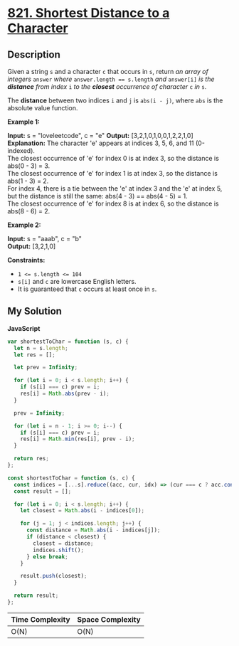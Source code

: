# [821. Shortest Distance to a Character](https://leetcode.com/problems/shortest-distance-to-a-character)

## Description

Given a string `s` and a character `c` that occurs in `s`, return _an array of integers_ `answer` _where_ `answer.length == s.length` _and_ `answer[i]` _is the **distance** from index_ `i` _to the **closest** occurrence of character_ `c` _in_ `s`.

The **distance** between two indices `i` and `j` is `abs(i - j)`, where `abs` is the absolute value function.

**Example 1:**

**Input:** s = "loveleetcode", c = "e"
**Output:** \[3,2,1,0,1,0,0,1,2,2,1,0\]  
**Explanation:** The character 'e' appears at indices 3, 5, 6, and 11 (0-indexed).  
The closest occurrence of 'e' for index 0 is at index 3, so the distance is abs(0 - 3) = 3.  
The closest occurrence of 'e' for index 1 is at index 3, so the distance is abs(1 - 3) = 2.  
For index 4, there is a tie between the 'e' at index 3 and the 'e' at index 5, but the distance is still the same: abs(4 - 3) == abs(4 - 5) = 1.  
The closest occurrence of 'e' for index 8 is at index 6, so the distance is abs(8 - 6) = 2.

**Example 2:**

**Input:** s = "aaab", c = "b"  
**Output:** \[3,2,1,0\]

**Constraints:**

- `1 <= s.length <= 104`
- `s[i]` and `c` are lowercase English letters.
- It is guaranteed that `c` occurs at least once in `s`.

## My Solution

**JavaScript**

```js
var shortestToChar = function (s, c) {
  let n = s.length;
  let res = [];

  let prev = Infinity;

  for (let i = 0; i < s.length; i++) {
    if (s[i] === c) prev = i;
    res[i] = Math.abs(prev - i);
  }

  prev = Infinity;

  for (let i = n - 1; i >= 0; i--) {
    if (s[i] === c) prev = i;
    res[i] = Math.min(res[i], prev - i);
  }

  return res;
};
```

```js
const shortestToChar = function (s, c) {
  const indices = [...s].reduce((acc, cur, idx) => (cur === c ? acc.concat(idx) : acc), []);
  const result = [];

  for (let i = 0; i < s.length; i++) {
    let closest = Math.abs(i - indices[0]);

    for (j = 1; j < indices.length; j++) {
      const distance = Math.abs(i - indices[j]);
      if (distance < closest) {
        closest = distance;
        indices.shift();
      } else break;
    }

    result.push(closest);
  }

  return result;
};
```

| Time Complexity | Space Complexity |
| --------------- | ---------------- |
| O(N)            | O(N)             |
